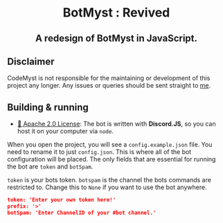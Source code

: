 <h1 align="center" style="position: relative;">
    BotMyst : Revived
</h1>
<h2 align="center" style="position: relative;">
    A redesign of BotMyst in JavaScript.
</h2>



## Disclaimer
CodeMyst is not responsible for the maintaining or development of this project any longer. 
Any issues or queries should be sent straight to [me](https://github.com/ibra).

## Building & running
- [📝 Apache 2.0 License](https://github.com/BotMyst/BotMystRevival/blob/master/LICENSE):
The bot is written with **Discord.JS**, so you can host it on your computer via `node`.

When you open the project, you will see a `config.example.json` file. You need to rename it to just `config.json`. This is where all of the bot configuration will be placed. The only fields that are essential for running the bot are `token` and `botSpam`.

`token` is your bots token.
`botspam` is the channel the bots commands are restricted to. Change this to `None` if you want to use the bot anywhere.


```config.json
token: 'Enter your own token here!'
prefix: '>'
botSpam: 'Enter ChannelID of your #bot channel.'
```
